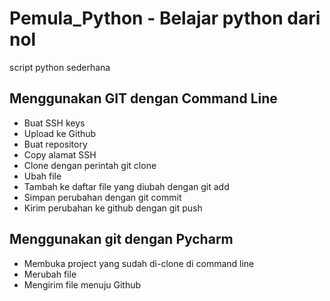 # Pemula_Python - Belajar python dari nol
script python sederhana 

## Menggunakan GIT dengan Command Line
- Buat SSH keys
- Upload ke Github
- Buat repository
- Copy alamat SSH
- Clone dengan perintah git clone <alamat ssh>
- Ubah file
- Tambah ke daftar file yang diubah dengan git add
- Simpan perubahan dengan git commit
- Kirim perubahan ke github dengan git push 

## Menggunakan git dengan Pycharm
- Membuka project yang sudah di-clone di command line
- Merubah file
- Mengirim file menuju Github